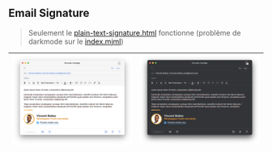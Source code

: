 ## Email Signature

> Seulement le [plain-text-signature.html](plain-text-signature.html) fonctionne (problème de darkmode sur le [index.mjml](index.mjml))

| ![Light](assets/readme-sign-light.png) | ![Dark](assets/readme-sign-dark.png) |
|:--------------------------------------:|:------------------------------------:|
